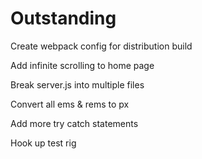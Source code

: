# Outstanding

Create webpack config for distribution build

Add infinite scrolling to home page

Break server.js into multiple files

Convert all ems & rems to px

Add more try catch statements

Hook up test rig
